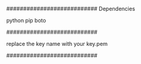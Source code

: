 
###########################
Dependencies

python
pip
boto

###########################

replace the key name with your key.pem

###########################

